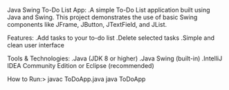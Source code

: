 Java Swing To-Do List App:
.A simple To-Do List application built using Java and Swing. This project demonstrates the use of basic Swing components like JFrame, JButton, JTextField, and JList.

Features:
.Add tasks to your to-do list
.Delete selected tasks
.Simple and clean user interface

Tools & Technologies:
.Java (JDK 8 or higher)
.Java Swing (built-in)
.IntelliJ IDEA Community Edition or Eclipse (recommended)

How to Run:>
javac ToDoApp.java
java ToDoApp

